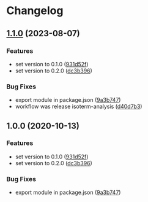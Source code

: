 # Changelog

## [1.1.0](https://github.com/cheminfo/cif-to-json/compare/v1.0.1...v1.1.0) (2023-08-07)


### Features

* set version to 0.1.0 ([931d52f](https://github.com/cheminfo/cif-to-json/commit/931d52fcb3c1b86a179825b8d5af2b249d25a2f3))
* set version to 0.2.0 ([dc3b396](https://github.com/cheminfo/cif-to-json/commit/dc3b396a08081ce8011f23083411309e63a8f2fd))


### Bug Fixes

* export module in package.json ([9a3b747](https://github.com/cheminfo/cif-to-json/commit/9a3b747d2f2500b75c9f1048ba75ebcfd769a88c))
* workflow was release isoterm-analysis ([d40d7b3](https://github.com/cheminfo/cif-to-json/commit/d40d7b349dc2116542092196e9a545372e41bc73))

## 1.0.0 (2020-10-13)


### Features

* set version to 0.1.0 ([931d52f](https://www.github.com/cheminfo/cif-to-json/commit/931d52fcb3c1b86a179825b8d5af2b249d25a2f3))
* set version to 0.2.0 ([dc3b396](https://www.github.com/cheminfo/cif-to-json/commit/dc3b396a08081ce8011f23083411309e63a8f2fd))


### Bug Fixes

* export module in package.json ([9a3b747](https://www.github.com/cheminfo/cif-to-json/commit/9a3b747d2f2500b75c9f1048ba75ebcfd769a88c))
